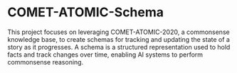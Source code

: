 # COMET-ATOMIC-Schema
This project focuses on leveraging COMET-ATOMIC-2020, a commonsense knowledge base, to create schemas for tracking and updating the state of a story as it progresses. A schema is a structured representation used to hold facts and track changes over time, enabling AI systems to perform commonsense reasoning.
